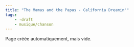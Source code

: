 ```yaml
---
title: "The Mamas and the Papas - California Dreamin'"
tags:
    - -draft
    - musique/chanson
---
```


Page créée automatiquement, mais vide.
